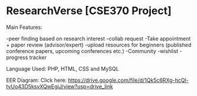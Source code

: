 # ResearchVerse [CSE370 Project]

Main Features:

-peer finding based on research interest
-collab request
-Take appointment + paper review (advisor/expert)
-upload resources for beginners (published conference papers, upcoming conferences etc.) 
-Community
-wishlist
-progress tracker 

Language Used:
PHP, HTML, CSS and MySQL

EER Diagram: 
Click here: https://drive.google.com/file/d/1Qk5c6RXg-hcQl-tyUo43D5ksvXQwEgiJ/view?usp=drive_link
